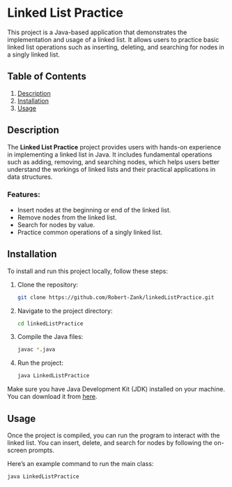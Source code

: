 # Linked List Practice

This project is a Java-based application that demonstrates the implementation and usage of a linked list. It allows users to practice basic linked list operations such as inserting, deleting, and searching for nodes in a singly linked list.

## Table of Contents
1. [Description](#description)
2. [Installation](#installation)
3. [Usage](#usage)

## Description

The **Linked List Practice** project provides users with hands-on experience in implementing a linked list in Java. It includes fundamental operations such as adding, removing, and searching nodes, which helps users better understand the workings of linked lists and their practical applications in data structures.

### Features:
- Insert nodes at the beginning or end of the linked list.
- Remove nodes from the linked list.
- Search for nodes by value.
- Practice common operations of a singly linked list.

## Installation

To install and run this project locally, follow these steps:

1. Clone the repository:

    ```bash
    git clone https://github.com/Robert-Zank/linkedListPractice.git
    ```

2. Navigate to the project directory:

    ```bash
    cd linkedListPractice
    ```

3. Compile the Java files:

    ```bash
    javac *.java
    ```

4. Run the project:

    ```bash
    java LinkedListPractice
    ```

Make sure you have Java Development Kit (JDK) installed on your machine. You can download it from [here](https://www.oracle.com/java/technologies/javase-downloads.html).

## Usage

Once the project is compiled, you can run the program to interact with the linked list. You can insert, delete, and search for nodes by following the on-screen prompts.

Here’s an example command to run the main class:

```bash
java LinkedListPractice
